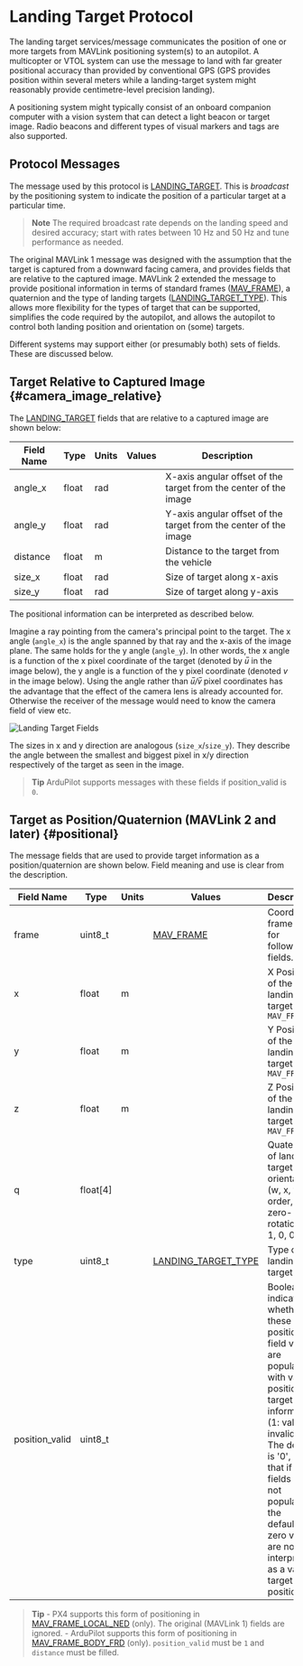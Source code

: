 # Landing Target Protocol

The landing target services/message communicates the position of one or more targets from MAVLink positioning system(s) to an autopilot. A multicopter or VTOL system can use the message to land with far greater positional accuracy than provided by conventional GPS (GPS provides position within several meters while a landing-target system might reasonably provide centimetre-level precision landing).

A positioning system might typically consist of an onboard companion computer with a vision system that can detect a light beacon or target image. Radio beacons and different types of visual markers and tags are also supported.

## Protocol Messages

The message used by this protocol is [LANDING_TARGET](../messages/common.md#LANDING_TARGET). This is *broadcast* by the positioning system to indicate the position of a particular target at a particular time.

> **Note** The required broadcast rate depends on the landing speed and desired accuracy; start with rates between 10 Hz and 50 Hz and tune performance as needed.

The original MAVLink 1 message was designed with the assumption that the target is captured from a downward facing camera, and provides fields that are relative to the captured image. MAVLink 2 extended the message to provide positional information in terms of standard frames ([MAV_FRAME](../messages/common.md#MAV_FRAME)), a quaternion and the type of landing targets ([LANDING_TARGET_TYPE](../messages/common.md#LANDING_TARGET_TYPE)). This allows more flexibility for the types of target that can be supported, simplifies the code required by the autopilot, and allows the autopilot to control both landing position and orientation on (some) targets.

Different systems may support either (or presumably both) sets of fields. These are discussed below.

## Target Relative to Captured Image {#camera_image_relative}

The [LANDING_TARGET](../messages/common.md#LANDING_TARGET) fields that are relative to a captured image are shown below:

| Field Name | Type  | Units | Values | Description                                                      |
| ---------- | ----- | ----- | ------ | ---------------------------------------------------------------- |
| angle_x    | float | rad   |        | X-axis angular offset of the target from the center of the image |
| angle_y    | float | rad   |        | Y-axis angular offset of the target from the center of the image |
| distance   | float | m     |        | Distance to the target from the vehicle                          |
| size_x     | float | rad   |        | Size of target along x-axis                                      |
| size_y     | float | rad   |        | Size of target along y-axis                                      |

The positional information can be interpreted as described below.

Imagine a ray pointing from the camera's principal point to the target. The x angle (`angle_x`) is the angle spanned by that ray and the x-axis of the image plane. The same holds for the y angle (`angle_y`). In other words, the x angle is a function of the x pixel coordinate of the target (denoted by *u̅* in the image below), the y angle is a function of the y pixel coordinate (denoted *v* in the image below). Using the angle rather than *u̅/v̅* pixel coordinates has the advantage that the effect of the camera lens is already accounted for. Otherwise the receiver of the message would need to know the camera field of view etc.

![Landing Target Fields](../../assets/protocols/landing_target_definitions.png)

The sizes in x and y direction are analogous (`size_x`/`size_y`). They describe the angle between the smallest and biggest pixel in x/y direction respectively of the target as seen in the image.

> **Tip** ArduPilot supports messages with these fields if position_valid is `0`.

## Target as Position/Quaternion (MAVLink 2 and later) {#positional}

The message fields that are used to provide target information as a position/quaternion are shown below. Field meaning and use is clear from the description.

| Field Name     | Type     | Units | Values                                                             | Description                                                                                                                                                                                                                                                             |
| -------------- | -------- | ----- | ------------------------------------------------------------------ | ----------------------------------------------------------------------------------------------------------------------------------------------------------------------------------------------------------------------------------------------------------------------- |
| frame          | uint8_t  |       | [MAV_FRAME](../messages/common.md#MAV_FRAME)                       | Coordinate frame used for following fields.                                                                                                                                                                                                                             |
| x              | float    | m     |                                                                    | X Position of the landing target in `MAV_FRAME`                                                                                                                                                                                                                         |
| y              | float    | m     |                                                                    | Y Position of the landing target in `MAV_FRAME`                                                                                                                                                                                                                         |
| z              | float    | m     |                                                                    | Z Position of the landing target in `MAV_FRAME`                                                                                                                                                                                                                         |
| q              | float[4] |       |                                                                    | Quaternion of landing target orientation (w, x, y, z order, zero-rotation is 1, 0, 0, 0)                                                                                                                                                                                |
| type           | uint8_t  |       | [LANDING_TARGET_TYPE](../messages/common.md#LANDING_TARGET_TYPE) | Type of landing target                                                                                                                                                                                                                                                  |
| position_valid | uint8_t  |       |                                                                    | Boolean indicating whether these position field values are populated with valid position target information (1: valid, 0: invalid). The default is '0', so that if the fields are not populated the default-zero values are not interpreted as a valid target position. |

> **Tip** - PX4 supports this form of positioning in [MAV_FRAME_LOCAL_NED](../messages/common.md#MAV_FRAME_LOCAL_NED) (only). The original (MAVLink 1) fields are ignored. - ArduPilot supports this form of positioning in [MAV_FRAME_BODY_FRD](../messages/common.md#MAV_FRAME_BODY_FRD) (only). `position_valid` must be `1` and `distance` must be filled.
